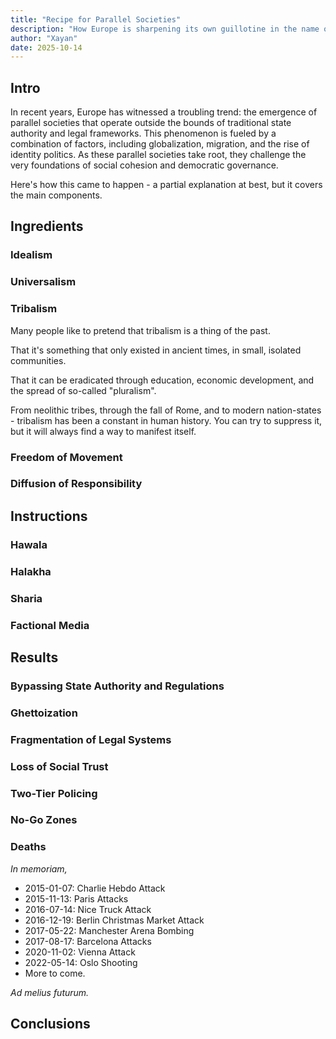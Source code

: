 ```yaml
---
title: "Recipe for Parallel Societies"
description: "How Europe is sharpening its own guillotine in the name of progress."
author: "Xayan"
date: 2025-10-14
---
```


## Intro

In recent years, Europe has witnessed a troubling trend: the emergence of parallel societies that operate outside the bounds of traditional state authority and legal frameworks. This phenomenon is fueled by a combination of factors, including globalization, migration, and the rise of identity politics. As these parallel societies take root, they challenge the very foundations of social cohesion and democratic governance.

Here's how this came to happen - a partial explanation at best, but it covers the main components.

## Ingredients

### Idealism

### Universalism

### Tribalism

Many people like to pretend that tribalism is a thing of the past.

That it's something that only existed in ancient times, in small, isolated communities.

That it can be eradicated through education, economic development, and the spread of so-called "pluralism".

From neolithic tribes, through the fall of Rome, and to modern nation-states - tribalism has been a constant in human history. You can try to suppress it, but it will always find a way to manifest itself.

### Freedom of Movement

### Diffusion of Responsibility

## Instructions

### Hawala

### Halakha

### Sharia

### Factional Media

## Results

### Bypassing State Authority and Regulations

### Ghettoization

### Fragmentation of Legal Systems

### Loss of Social Trust

### Two-Tier Policing

### No-Go Zones

### Deaths

*In memoriam,*

- 2015-01-07: Charlie Hebdo Attack
- 2015-11-13: Paris Attacks
- 2016-07-14: Nice Truck Attack
- 2016-12-19: Berlin Christmas Market Attack
- 2017-05-22: Manchester Arena Bombing
- 2017-08-17: Barcelona Attacks
- 2020-11-02: Vienna Attack
- 2022-05-14: Oslo Shooting
- More to come.

*Ad melius futurum.*

## Conclusions
